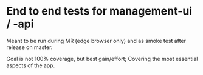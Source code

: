 # End to end tests for management-ui / -api

Meant to be run during MR (edge browser only) and as smoke test after release on master.

Goal is not 100% coverage, but best gain/effort; Covering the most essential aspects of the app.
